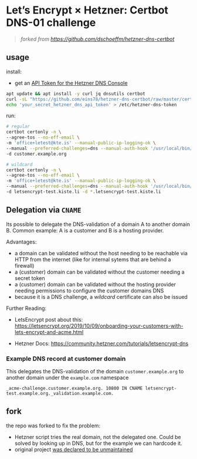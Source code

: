 # Let’s Encrypt × Hetzner: Certbot DNS-01 challenge

> _forked from <https://github.com/dschoeffm/hetzner-dns-certbot>_

## usage

install:

- get an [API Token for the Hetzner DNS Console](https://docs.hetzner.com/dns-console/dns/general/api-access-token)

```bash
apt update && apt install -y curl jq dnsutils certbot
curl -sL "https://github.com/eins78/hetzner-dns-certbot/raw/master/certbot-hook-hetzner" > /usr/local/bin/certbot-hook-hetzner && chmod +x /usr/local/bin/certbot-hook-hetzner
echo 'your_secret_hetzner_dns_api_token' > /etc/hetzner-dns-token
```

<!--
```bash
# could be run in a docker container or on the linux
❯ docker run --rm -it ubuntu
❯ ssh root@letsencrypt-test.example.org
```
-->

run:

```bash
# regular
certbot certonly -n \
--agree-tos --no-eff-email \
-m 'office+letest@kte.is' --manual-public-ip-logging-ok \
--manual --preferred-challenges=dns --manual-auth-hook '/usr/local/bin/certbot-hook-hetzner auth' --manual-cleanup-hook '/usr/local/bin/certbot-hook-hetzner cleanup' \
-d customer.example.org

# wildcard
certbot certonly -n \
--agree-tos --no-eff-email \
-m 'office+letest@kte.is' --manual-public-ip-logging-ok \
--manual --preferred-challenges=dns --manual-auth-hook '/usr/local/bin/certbot-hook-hetzner auth' --manual-cleanup-hook '/usr/local/bin/certbot-hook-hetzner cleanup' \
-d letsencrypt-test.kiste.li -d *.letsencrypt-test.kiste.li

```

## Delegation via `CNAME`

Its possible to delegate the DNS-validation of a domain A to another domain B.
Common example: A is a customer and B is a hosting provider.

Advantages:

- a domain can be validated without the host needing to be reachable via HTTP from the internet (like for internal sytems that are behind a firewall)
- a (customer) domain can be validated without the customer needing a secret token
- a (customer) domain can be validated without the hosting provider needing permissions to configure the customer domains DNS
- because it is a DNS challenge, a _wildcard_ certificate can also be issued

Further Reading:

- LetsEncrypt post about this: <https://letsencrypt.org/2019/10/09/onboarding-your-customers-with-lets-encrypt-and-acme.html>

- Hetzner Docs:
  <https://community.hetzner.com/tutorials/letsencrypt-dns>

### Example DNS record at customer domain

This delegates the DNS-validation of the domain `customer.example.org` to another domain under the `example.com` namespace

```text
_acme-challenge.customer.example.org. 10800 IN CNAME letsencrypt-test.example.org._validation.example.com.
```

## fork

the repo was forked to fix the problem:

- Hetzner script tries the real domain, not the delegated one. Could be solved by looking up in DNS, but for the example we can hardcode it.
  <!-- - Lookup with dig: $ dig +noall +short \_acme-challenge.customer.example.org | sed 's/.$//' -->
- original project [was declared to be unmaintained](https://github.com/dschoeffm/hetzner-dns-certbot/issues/9#issuecomment-949838474)
